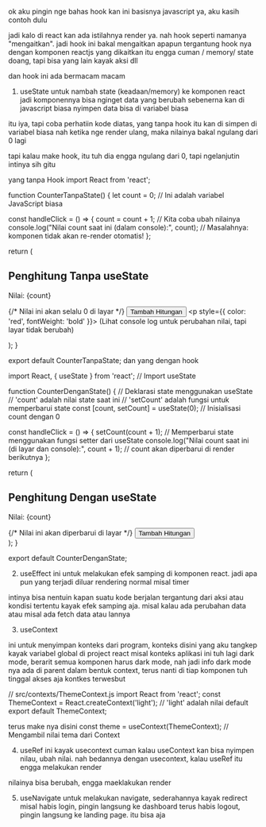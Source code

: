 ok aku pingin nge bahas hook
kan ini basisnya javascript ya, 
aku kasih contoh dulu

jadi kalo di react kan ada istilahnya render ya. nah hook seperti namanya "mengaitkan". 
jadi hook ini bakal mengaitkan apapun tergantung hook nya  dengan komponen reactjs
yang dikaitkan itu engga cuman / memory/ state doang, tapi bisa yang lain kayak aksi dll

dan hook ini ada bermacam macam
1. useState
untuk nambah state (keadaan/memory) ke komponen react
jadi komponennya bisa nginget data yang berubah
sebenerna kan di javascript biasa nyimpen data bisa di variabel biasa

itu iya, tapi coba perhatiin kode diatas, yang tanpa hook itu kan di simpen di variabel biasa
nah ketika nge render ulang, maka nilainya bakal ngulang dari 0 lagi

tapi kalau make hook, itu tuh dia engga ngulang dari 0, tapi ngelanjutin
intinya sih gitu

yang tanpa Hook
import React from 'react';

function CounterTanpaState() {
  let count = 0; // Ini adalah variabel JavaScript biasa

  const handleClick = () => {
    count = count + 1; // Kita coba ubah nilainya
    console.log("Nilai count saat ini (dalam console):", count);
    // Masalahnya: komponen tidak akan re-render otomatis!
  };

  return (
    <div>
      <h2>Penghitung Tanpa useState</h2>
      <p>Nilai: {count}</p> {/* Nilai ini akan selalu 0 di layar */}
      <button onClick={handleClick}>
        Tambah Hitungan
      </button>
      <p style={{ color: 'red', fontWeight: 'bold' }}>
        (Lihat console log untuk perubahan nilai, tapi layar tidak berubah)
      </p>
    </div>
  );
}

export default CounterTanpaState;
dan yang dengan hook

import React, { useState } from 'react'; // Import useState

function CounterDenganState() {
  // Deklarasi state menggunakan useState
  // 'count' adalah nilai state saat ini
  // 'setCount' adalah fungsi untuk memperbarui state
  const [count, setCount] = useState(0); // Inisialisasi count dengan 0

  const handleClick = () => {
    setCount(count + 1); // Memperbarui state menggunakan fungsi setter dari useState
    console.log("Nilai count saat ini (di layar dan console):", count + 1); // count akan diperbarui di render berikutnya
  };

  return (
    <div>
      <h2>Penghitung Dengan useState</h2>
      <p>Nilai: {count}</p> {/* Nilai ini akan diperbarui di layar */}
      <button onClick={handleClick}>
        Tambah Hitungan
      </button>
    </div>
  );
}

export default CounterDenganState;


2. useEffect
ini untuk melakukan efek samping di komponen react. jadi apa pun yang terjadi diluar rendering normal
misal timer

intinya bisa nentuin kapan suatu kode berjalan tergantung dari aksi atau kondisi tertentu
kayak efek samping aja. misal kalau ada perubahan data atau misal ada fetch data atau lannya


3. useContext

ini untuk menyimpan konteks dari program, konteks disini yang aku tangkep kayak variabel global di project react
misal konteks aplikasi ini tuh lagi dark mode, berarit semua komponen harus dark mode, nah jadi info dark mode nya ada di parent dalam bentuk context, terus nanti di tiap komponen tuh tinggal akses aja kontkes terwesbut

// src/contexts/ThemeContext.js
import React from 'react';
const ThemeContext = React.createContext('light'); // 'light' adalah nilai default
export default ThemeContext;

terus make nya disini
  const theme = useContext(ThemeContext); // Mengambil nilai tema dari Context

4. useRef
ini kayak usecontext
cuman kalau useContext kan bisa nyimpen nilau, ubah nilai. nah bedannya dengan usecontext, kalau useRef itu engga melakukan render

nilainya bisa berubah, engga maeklakukan render

5. useNavigate
untuk melakukan navigate, sederahannya kayak redirect
misal habis login, pingin langsung ke dashboard
terus habis logout, pingin langsung ke landing page. itu bisa aja